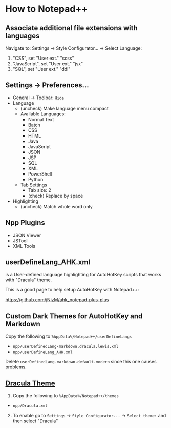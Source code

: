 # How to Notepad++

## Associate additional file extensions with languages
Navigate to: Settings -> Style Configurator… -> Select Language:
1. "CSS", set "User ext." "scss"
2. "JavaScript", set "User ext." "jsx"
3. "SQL", set "User ext." "ddl"

## Settings -> Preferences...

* General -> Toolbar: `Hide`
* Language
  * (uncheck) Make language menu compact
  * Available Languages:
    * Normal Text
    * Batch
    * CSS
    * HTML
    * Java
    * JavaScript
    * JSON
    * JSP
    * SQL
    * XML
    * PowerShell
    * Python
  * Tab Settings
    * Tab size: 2
    * (check) Replace by space
* Highlighting
  * (uncheck) Match whole word only

## Npp Plugins
* JSON Viewer
* JSTool
* XML Tools

## userDefineLang_AHK.xml

is a User-defined language highlighting for AutoHotKey scripts that works with "Dracula" theme.

This is a good page to help setup AutoHotKey with Notepad++:

https://github.com/jNizM/ahk_notepad-plus-plus

## Custom Dark Themes for AutoHotKey and Markdown
Copy the following to `%AppData%/Notepad++/userDefineLangs`
* `npp/userDefinedLang-markdown.dracula.lewis.xml`
* `npp/userDefineLang_AHK.xml`

Delete `userDefinedLang-markdown.default.modern` since this one causes problems.

## [Dracula Theme](https://draculatheme.com/notepad-plus-plus/)

1. Copy the following to `%AppData%/Notepad++/themes`
* `npp/Dracula.xml`

2. To enable go to `Settings` -> `Style Configurator...` -> `Select theme:` and then select "Dracula"
